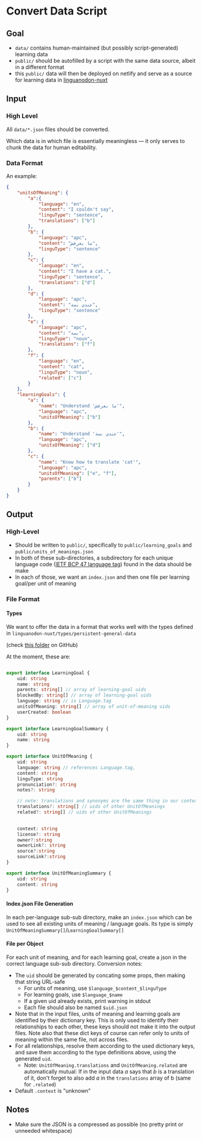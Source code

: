 # Convert Data Script

## Goal

- `data/` contains human-maintained (but possibly script-generated) learning data
- `public/` should be autofilled by a script with the same data source, albeit in a different format
- this `public/` data will then be deployed on netlify and serve as a source for learning data in [linguanodon-nuxt](https://github.com/koljapluemer/linguanodon-nuxt) 

## Input

### High Level

All `data/*.json` files should be converted.

Which data is in which file is essentially meaningless — it only serves to chunk the data for human editability.

### Data Format

An example:

```json
{
    "unitsOfMeaning": {
        "a":{
            "language": "en",
            "content": "I couldn't say",
            "linguType": "sentence",
            "translations": ["b"]
        },
        "b": {
            "language": "apc",
            "content": "ما بعرفش",
            "linguType": "sentence"
        },
        "c": {
            "language": "en",
            "content": "I have a cat.",
            "linguType": "sentence",
            "translations": ["d"]
        },
        "d": {
            "language": "apc",
            "content": "عندي بسة",
            "linguType": "sentence"
        },
        "e": {
            "language": "apc",
            "content": "بسة",
            "linguType": "noun",
            "translations": ["f"]   
        },
        "f": {
            "language": "en",
            "content": "cat",
            "linguType": "noun",
            "related": ["c"]
        }
    },
    "learningGoals": {
        "a": {
            "name": "Understand 'ما بعرفش'",
            "language": "apc",
            "unitsOfMeaning": ["b"]
        },
        "b": {
            "name": "Understand 'عندي بسة'",
            "language": "apc",
            "unitsOfMeaning": ["d"]
        },
        "c": {
            "name": "Know how to translate 'cat'",
            "language": "apc",
            "unitsOfMeaning": ["e", "f"],
            "parents": ["b"]
        }
    }
}
```

## Output

### High-Level

- Should be written to `public/`, specifically to `public/learning_goals` and `public/units_of_meanings.json`
- In both of these sub-directories, a subdirectory for each unique language code ([IETF BCP 47 language tag](https://en.wikipedia.org/wiki/IETF_language_tag)) found in the data should be make
- In each of those, we want an `index.json` and then one file per learning goal/per unit of meaning

### File Format

#### Types

We want to offer the data in a format that works well with the types defined in `linguanodon-nuxt/types/persistent-general-data`

(check [this folder](https://github.com/koljapluemer/linguanodon-nuxt/tree/main/types/persistent-general-data) on GitHub)

At the moment, these are:

```ts

export interface LearningGoal {
    uid: string
    name: string
    parents: string[] // array of learning-goal uids
    blockedBy: string[] // array of learning-goal uids
    language: string // is Language.tag
    unitsOfMeaning: string[] // array of unit-of-meaning uids
    userCreated: boolean
}

export interface LearningGoalSummary {
    uid: string
    name: string
}

export interface UnitOfMeaning {
    uid: string
    language: string // references Language.tag, 
    content: string
    linguType: string
    pronunciation?: string
    notes?: string

    // note: translations and synonyms are the same thing in our context
    translations?: string[] // uids of other UnitOfMeanings
    related?: string[] // uids of other UnitOfMeanings

    
    context: string
    license?: string
    owner?:string
    ownerLink?: string
    source?:string
    sourceLink?:string
}

export interface UnitOfMeaningSummary {
    uid: string
    content: string
}
```

#### Index.json File Generation

In each per-language sub-sub directory, make an `index.json` which can be used to see all existing units of meaning / language goals. 
Its type is simply `UnitOfMeaningSummary[]`/`LearningGoalSummary[]`

#### File per Object

For each unit of meaning, and for each learning goal, create a json in the correct language sub-sub directory. Conversion notes:

- The `uid` should be generated by concating some props, then making that string URL-safe
    - For units of meaning, use `$language_$content_$linguType`
    - For learning goals, use `$language_$name`
    - If a given uid already exists, print warning in stdout
    - Each file should also be named `$uid.json`
- Note that in the input files, units of meaning and learning goals are identified by their dictionary key. This is only used to identify their relationships to each other, these keys should not make it into the output files. Note also that these dict keys of course can refer only to units of meaning within the same file, not across files.
- For all relationships, resolve them according to the used dictionary keys, and save them according to the type definitions above, using the generated `uid`.
    - Note: `UnitOfMeaning.translations` and `UnitOfMeaning.related` are automatically mutual: If in the input data *a* says that *b* is a translation of it, don't forget to also add *a* in the `translations` array of b (same for `.related`)
- Default `.context` is "unknown" 

## Notes

- Make sure the JSON is a compressed as possible (no pretty print or unneeded whitespace)